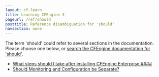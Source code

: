 ```yaml
---
layout: cf-learn
title: Learning CFEngine 3
pageurl: /ref/should
posttitle: Reference disambiguation for 'should'
navsection: none
---
```


The term 'should' could refer to several sections in the documentation. Please choose one below, or
[search the CFEngine documentation for 'should'](http://docs.cfengine.com/latest/search.html?q=should).

- [What steps should I take after installing CFEngine Enterprise \#\#\#\#](http://docs.cfengine.com/latest/guide-faq.html#what-steps-should-i-take-after-installing-cfengine-enterprise-####)
- [Should Monitoring and Configuration be Separate?](http://docs.cfengine.com/latest/guide-reporting-monitoring-reporting.html#should-monitoring-and-configuration-be-separate?)
